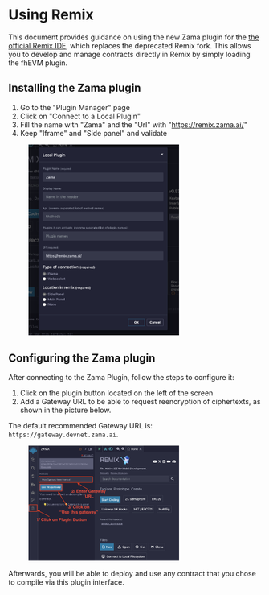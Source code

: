 # Using Remix

This document provides guidance on using the new Zama plugin for the [the official Remix IDE](https://remix.ethereum.org), which replaces the deprecated Remix fork. This allows you to develop and manage contracts directly in Remix by simply loading the fhEVM plugin.

## Installing the Zama plugin

1. Go to the "Plugin Manager" page
2. Click on "Connect to a Local Plugin"
3. Fill the name with "Zama" and the "Url" with "https://remix.zama.ai/"
4. Keep "Iframe" and "Side panel" and validate

<figure><img src="../../.gitbook/assets/remixide.png" alt="How to install Remix IDE plugin" width="300"><figcaption>
</figcaption></figure>

## Configuring the Zama plugin

After connecting to the Zama Plugin, follow the steps to configure it:

1.  Click on the plugin button located on the left of the screen
2.  Add a Gateway URL to be able to request reencryption of ciphertexts, as shown in the picture below.

The default recommended Gateway URL is: `https://gateway.devnet.zama.ai`.

<figure><img src="../../.gitbook/assets/useGateway.png" alt="How to install Remix IDE plugin" width="300"><figcaption>
</figcaption></figure>

Afterwards, you will be able to deploy and use any contract that you chose to compile via this plugin interface.
